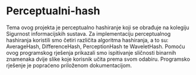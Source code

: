 # Perceptualni-hash
Tema ovog projekta je perceptualno hashiranje koji se obrađuje na kolegiju Sigurnost informacijskih sustava. Za implementaciju perceptualnog hashiranja koristili smo četiri različita algoritma hashiranja, a to su: AverageHash, DifferenceHash, PerceptionHash te WaveletHash. Pomoću ovog programskog rješenja prikazali smo ispitivanje sličnosti binarnih znamenaka dvije slike koje korisnik učita prema svom odabiru. Programsko rješenje je popraćeno priloženom dokumentacijom.
